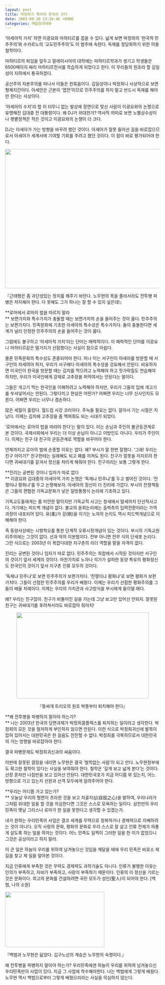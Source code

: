 ```yaml
---
layout: post
title: 박정희가 죽어야 한국이 산다
date: 2003-09-30 13:26:46 +0900
categories: 깨달음의대화
---
```

‘아세아적 가치’ 하면 이광요와 마하티르를 꼽을 수 있다. 넓게 보면 박정희의 ‘한국적 민주주의’와 수카르노의 ‘교도민주주의’도 이 범주에 속한다. 독재를 정당화하기 위한 어용철학이다. 

마하티르의 퇴임을 앞두고 말레이시아의 대학에는 마하티르학과가 생기고 학생들은 6500페이지 짜리 마하티르전서를 학습하게 되었다고 한다. 이 무리들의 원조라 할 김일성이 지하에서 통곡하겠다. 

공산주의 자본주의를 떠나서 이들은 한묶음이다. 김일성이나 박정희나 사상적으로 보면 형제지간이다. 아세안은 근본이 ‘엽전’이므로 민주주의를 하지 말고 반드시 독재를 해야만 한다는 사상이다. 

‘아세아의 수치’라 할 이 터무니 없는 발상에 정면으로 맞선 사람이 이광요와의 논쟁으로 유명해진 김대중 전 대통령이다. 왜 DJ가 위대한가? 역사적 의미로 보면 노벨상수상이나 햇볕정책은 작은 것이고 이광요와의 논쟁이 더 크다. 

DJ는 아세아가 가는 방향을 바꾸려 했던 것이다. 아세아가 잘못 들어선 길을 바로잡으므로서 아세아가 세계사에 기여할 기회를 주려고 했던 것이다. 이 점이 바로 평가되어야 한다. 

<p align="center">
  <img src="http://drkimz.com/technote/board/KDR/upimg/1064828601.jpg" width="520" height="451" border="0" />
</p>

<p align="left">
  『근태형은 좀 과단성있는 정치를 해주기 바란다. 노무현의 목을 졸라서라도 전투병 파병은 저지해야 한다. 다 못해도 그거 하나는 잘 할 수 있지 싶은데!』
</p>

**로마에서 로마의 법을 따르지 말라  
** 보편가치와 특수가치가 충돌할 때는 보편가치의 손을 들어주는 것이 옳다. 민주주의는 보편가치다. 민족문화에 기초한 아세아의 특수성은 특수가치다. 둘이 충돌한다면 세계가 널리 인정한 민주주의의 손을 들어주는 것이 옳다. 

그럼에도 불구하고 ‘아세아적 가치’라는 단어는 매력적이다. 이 매력적인 단어를 이광요나 마하티르같은 떨거지가 선점했다는 사실이 참으로 아쉽다. 

물론 민족문화의 특수성도 존중되어야 한다. 허나 이는 서구인이 아세아를 방문할 때 서구인의 자세여야 하지, 우리가 서구에다 아세아의 특수성을 강요해서 안된다. 비유하자면 미국인이 한국을 방문할 때는 김치를 먹으려고 노력해야 하고 젓가락질도 연습해야 하지만, 우리가 미국인에게 강제로 고추장을 퍼먹여서는 안된다는 말이다. 

그들은 개고기 먹는 한국인을 이해하려고 노력해야 하지만, 우리가 그들의 입에 개고기를 쑤셔넣어서는 안된다. 그렇다치고 현실은 어떤가? 어쩌면 우리는 너무 신사인지도 모른다. 어쩌면 우리는 너무나 겸손하다. 

많은 세월이 흘렀다. 월드컵 사강 코리아다. 주눅들 필요는 없다. 알아서 기는 시절은 지났다. 이제는 김치에 고추장을 좀 멕여줘도 되는 시대가 되었다. 

‘로마에서는 로마의 법을 따라야 한다’는 말이 있다. 이는 손님과 주인의 불균등관계로 본 것이다. 국제사회에서 우리는 더 이상 손님이 아니고 이방인도 아니다. 우리가 주인이다. 이제는 친구 대 친구의 균등관계로 역할을 바꾸어야 한다. 

언제까지고 로마의 법에 순종할 이유는 없다. 왜? 부시가 말 한번 잘했다. ‘그래! 우리는 친구 아이가?’ 친구한테는 실례해도 되고 폐를 끼쳐도 된다. 친구가 잘못을 저지르려 한다면 귀싸대기를 갈겨서 정신을 차리게 해줘야 한다. 친구끼리는 보통 그렇게 한다. 

**진리는 공변된 것이니 임자가 따로 없다  
** 이광요와 김대중의 아세아적 가치 논쟁은 ‘독재냐 민주냐’를 두고 벌어진 것이다. ‘전쟁이냐 평화냐’를 두고 논쟁해보자. 아세아의 정신이 더 진리에 가깝다. 부시의 전쟁책동은 그들의 편협한 기독교문화가 낳은 일방통행식 논리에 기초하고 있다. 

기독교도들에게는 좀 미안한 말이지만 기독교적 사고는 창세에서 말세까지 단선적사고다. 거기에는 피드백 개념이 없다. 불교의 윤회논리에는 출력측의 입력전환이라는 가역과정이 내포되어 있다. 유(柔)가 강(剛)을 이기는 노자의 논리도 역시 피드백개념으로 이해해야 한다. 

즉 동양사상에는 시행착오를 통한 단계적 오류시정개념이 있는 것이다. 부시의 기독교원리주의에는 그것이 없다. 선과 악의 이분법이다. 전부 아니면 전무 식의 단세포 논리다. 그런 식으로는 2003년 이 복잡다대한 지구촌의 리더 역할을 맡을 자격이 없다. 

진리는 공변된 것이니 임자가 따로 없다. 민주주의는 희랍에서 시작된 것이지만 서구인의 것이기 앞서 세계의 것이다. 마찬가지로 노자나 석가가 설파한 동양 특유의 평화정신도 한국인의 것이기 앞서 지구촌 인류 모두의 것이다. 

‘독재냐 민주냐’로 보면 민주주의가 보편가치다. ‘전쟁이냐 평화냐’로 보면 평화가 보편가치다. 그들이 선점한 민주주의를 우리가 배웠다. 이제는 우리가 선점한 평화주의를 그들이 배울 차례이다. 이제는 우리의 가치관과 사고방식을 부시에게 들이댈 때다. 

왜? 우리는 친구잖아. 친구가 비뚤어진 길을 가는데 그냥 보고만 있어선 안되지. 잘못된 친구는 귀싸대기를 후려쳐서라도 바로잡아 줘야지!

<p align="center">
  <img src="http://drkimz.com/technote/board/KDR/upimg/1064894802.jpg" width="431" height="279" border="0" />
</p>

<p align="center">
  『똥싸개 트리오의 원조 박똥부터 퇴치해야 한다』
</p>

**왜 전투병을 파병하지 말아야 하는가?  
** 나는 2003년 한국의 당면과제가 박정희콤플렉스를 퇴치하는 일이라고 생각한다. 박정희의 모든 것을 철저하게 부인하지 않으면 안된다. 이런 식으로 박정희귀신에 발목이 잡혀 있어서는 대한민국은 한 걸음도 전진할 수 없다. 박정희를 극복하므로서 대한민국의 가는 방향을 바로잡아야 한다. 

결국 파병문제도 박정희귀신과의 싸움이다. 

이번에 잘못된 결정을 내리면 노무현은 결국 ‘철학없는 사람’이 되고 만다. 노무현정부에도 확고한 철학이 있다는 사실을 보여줘야 한다. 철학은 ‘길게 보고 넓게 본다’는 것이다. 선장 혼자만 나침반을 보고 있어선 안된다. 대한민국호가 지금 어디쯤 와 있는지, 어느 방향으로 가고 있는지 선원과 선객 모두에게 알려주어야 한다. 

**우리는 어디쯤 가고 있는가?  
** 오늘날 우리의 형편이 초라한 것을 보고 자굴지심(自屈之心)을 발하여, 우리나라가 그처럼 위대한 일을 할 것을 의심한다면 그것은 스스로 모욕하는 일이다. 삼천만의 우리민족이 옛날 그리스나 로마가 한 일을 못한다고 생각할 수 있겠는가. 

내가 원하는 우리민족의 사업은 결코 세계를 무력으로 정복하거나 경제력으로 지배하려는 것이 아니다. 오직 사랑의 문화, 평화의 문화로 우리 스스로 잘 살고 인류 전체가 의좋게 살도록 하는 일을 하자는 것이다. 어느 민족도 일찍이 그러한 일을 한 이가 없었으니 그것은 공상이라고 하지 말라. 

이 큰 일은 하늘이 우리를 위하여 남겨놓으신 것임을 깨달을 때에 우리 민족은 비로소 제 길을 찾고 제 일을 알아본 것이다.

지금 인류에게 부족한 것은 무력도 경제력도 과학기술도 아니다. 인류가 불행한 이유는 인의가 부족하고, 자비가 부족하고, 사랑이 부족하기 때문이다. 인류의 이 정신을 기르는 것은 문화이다. 최고의 문화를 건설하려면 국민 모두가 성인(聖人)이 되어야 한다. [백범, 나의 소원]

<img src="http://drkimz.com/technote/board/private/upimg/1055214095.JPG" width="323" height="179" border="0" />

『백범과 노무현은 닮았다. 김구노선의 계승은 노무현의 숙명이다.』

왜 전투병을 파병하지 말아야 하는가? 우리민족에겐 하늘이 우리를 위하여 남겨놓으신 우리민족만의 사업이 있다. 지금 그 사업에 착수해야한다. 나는 백범에게 그렇게 배웠다. 노무현 역시 백범으로부터 그렇게 배웠으리라는 사실을 의심하지 않는다.